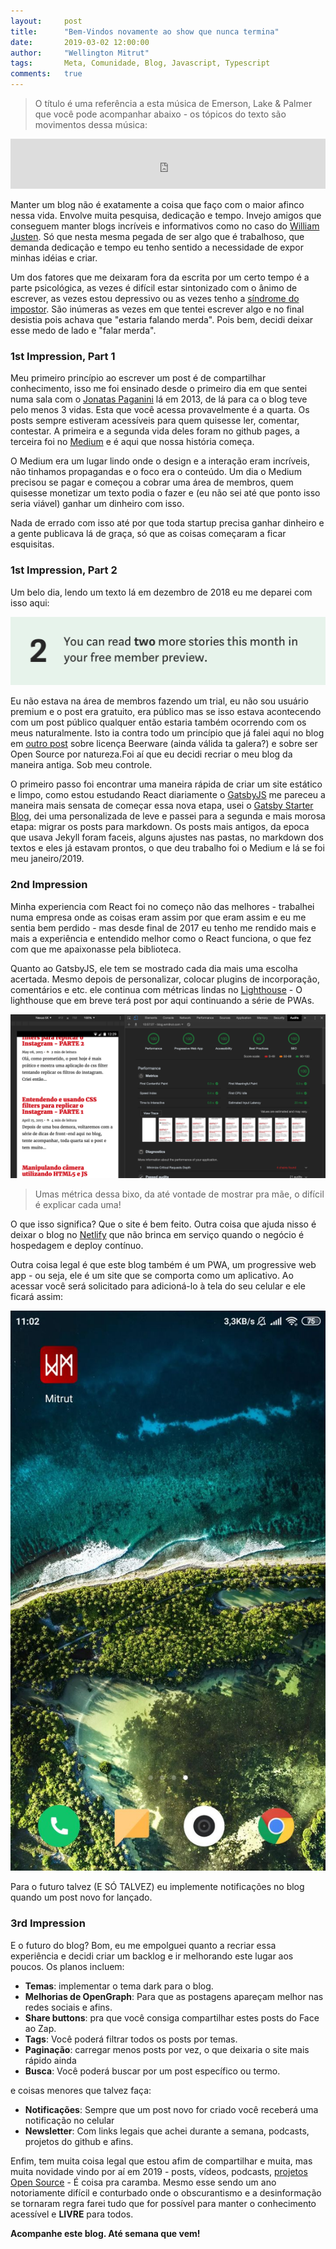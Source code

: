 ```yaml
---
layout:     post
title:      "Bem-Vindos novamente ao show que nunca termina"
date:       2019-03-02 12:00:00
author:     "Wellington Mitrut"
tags:       Meta, Comunidade, Blog, Javascript, Typescript
comments:   true
---
```

> O título é uma referência a esta música de Emerson, Lake & Palmer que você pode acompanhar abaixo - os tópicos do texto são movimentos dessa música:

<iframe src="https://open.spotify.com/embed/track/0nDQu5i6B93GvUJH8iJ0y9" width="100%" height="80" frameborder="0" allowtransparency="true" allow="encrypted-media"></iframe>

Manter um blog não é exatamente a coisa que faço com o maior afinco nessa vida. Envolve muita pesquisa, dedicação e tempo. Invejo amigos que conseguem manter blogs incríveis e informativos como no caso do [William Justen](https://willianjusten.com.br/). Só que nesta mesma pegada de ser algo que é trabalhoso, que demanda dedicação e tempo eu tenho sentido a necessidade de expor minhas idéias e criar.

Um dos fatores que me deixaram fora da escrita por um certo tempo é a parte psicológica, as vezes é difícil estar sintonizado com o ânimo de escrever, as vezes estou depressivo ou as vezes tenho a [síndrome do impostor](https://www.huffpostbrasil.com/2014/04/07/7-sinais-de-que-voce-e-uma-das-vitimas-da-sindrome-do-impostor_a_21667908/). São inúmeras as vezes em que tentei escrever algo e no final desistia pois achava que "estaria falando merda". Pois bem, decidi deixar esse medo de lado e "falar merda".

### 1st Impression, Part 1

Meu primeiro princípio ao escrever um post é de compartilhar conhecimento, isso me foi ensinado desde o primeiro dia em que sentei numa sala com o [Jonatas Paganini](https://ideia.me/) lá em 2013, de lá para ca o blog teve pelo menos 3 vidas. Esta que você acessa provavelmente é a quarta. Os posts sempre estiveram acessíveis para quem quisesse ler, comentar, contestar. A primeira e a segunda vida deles foram no github pages, a terceira foi no [Medium](https://medium.com/blog-do-mitrut) e é aqui que nossa história começa.

O Medium era um lugar lindo onde o design e a interação eram incríveis, não tinhamos propagandas e o foco era o conteúdo. Um dia o Medium precisou se pagar e começou a cobrar uma área de membros, quem quisesse monetizar um texto podia o fazer e (eu não sei até que ponto isso seria viável) ganhar um dinheiro com isso. 

Nada de errado com isso até por que toda startup precisa ganhar dinheiro e a gente publicava lá de graça, só que as coisas começaram a ficar esquisitas.

### 1st Impression, Part 2

Um belo dia, lendo um texto lá em dezembro de 2018 eu me deparei com isso aqui:

![Medium Premium](./medium.png)

Eu não estava na área de membros fazendo um trial, eu não sou usuário premium e o post era gratuito, era público mas se isso estava acontecendo com um post público qualquer então estaria também ocorrendo com os meus naturalmente. Isto ia contra todo um princípio que já falei aqui no blog em [outro post](https://blog.wmitrut.com/im-back/) sobre licença Beerware (ainda válida ta galera?) e sobre ser Open Source por natureza.Foi aí que eu decidi recriar o meu blog da maneira antiga. Sob meu controle.

O primeiro passo foi encontrar uma maneira rápida de criar um site estático e limpo, como estou estudando React diariamente o [GatsbyJS](https://www.gatsbyjs.org/) me pareceu a maneira mais sensata de começar essa nova etapa, usei o [Gatsby Starter Blog](https://github.com/gatsbyjs/gatsby-starter-blog), dei uma personalizada de leve e passei para a segunda e mais morosa etapa: migrar os posts para markdown. Os posts mais antigos, da epoca que usava Jekyll foram faceis, alguns ajustes nas pastas, no markdown dos textos e eles já estavam prontos, o que deu trabalho foi o Medium e lá se foi meu janeiro/2019.

### 2nd Impression 

Minha experiencia com React foi no começo não das melhores - trabalhei numa empresa onde as coisas eram assim por que eram assim e eu me sentia bem perdido - mas desde final de 2017 eu tenho me rendido mais e mais a experiência e entendido melhor como o React funciona, o que fez com que me apaixonasse pela biblioteca.

Quanto ao GatsbyJS, ele tem se mostrado cada dia mais uma escolha acertada. Mesmo depois de personalizar, colocar plugins de incorporação, comentários e etc. ele continua com métricas lindas no [Lighthouse](https://developers.google.com/web/tools/lighthouse/) - O lighthouse que em breve terá post por aqui continuando a série de PWAs.

![Métricas do lighthouse do blog, todas acima de 92%](./lighthouse.png)

> Umas métrica dessa bixo, da até vontade de mostrar pra mãe, o difícil é explicar cada uma!

O que isso significa? Que o site é bem feito. Outra coisa que ajuda nisso é deixar o blog no [Netlify](https://www.netlify.com/) que não brinca em serviço quando o negócio é hospedagem e deploy contínuo.

Outra coisa legal é que este blog também é um PWA, um progressive web app - ou seja, ele é um site que se comporta como um aplicativo. Ao acessar você será solicitado para adicioná-lo à tela do seu celular e ele ficará assim:

![Ícone do PWA do blog](./pwa.jpeg)

Para o futuro talvez (E SÓ TALVEZ) eu implemente notificações no blog quando um post novo for lançado.

### 3rd Impression

E o futuro do blog? Bom, eu me empolguei quanto a recriar essa experiência e decidi criar um backlog e ir melhorando este lugar aos poucos. Os planos incluem:

- **Temas**: implementar o tema dark para o blog.
- **Melhorias de OpenGraph**: Para que as postagens apareçam melhor nas redes sociais e afins.
- **Share buttons**: pra que você consiga compartilhar estes posts do Face ao Zap.
- **Tags**: Você poderá filtrar todos os posts por temas.
- **Paginação**: carregar menos posts por vez, o que deixaria o site mais rápido ainda
- **Busca**: Você poderá buscar por um post específico ou termo.

e coisas menores que talvez faça: 

- **Notificações**: Sempre que um post novo for criado você receberá uma notificação no celular
- **Newsletter**: Com links legais que achei durante a semana, podcasts, projetos do github e afins.

Enfim, tem muita coisa legal que estou afim de compartilhar e muita, mas muita novidade vindo por aí em 2019 - posts, vídeos, podcasts, [projetos Open Source](https://github.com/mvfsillva/dialetus-service) - É coisa pra caramba. Mesmo esse sendo um ano notoriamente difícil e conturbado onde o obscurantismo e a desinformação se tornaram regra farei tudo que for possível para manter o conhecimento acessível e **LIVRE** para todos.

**Acompanhe este blog. Até semana que vem!**